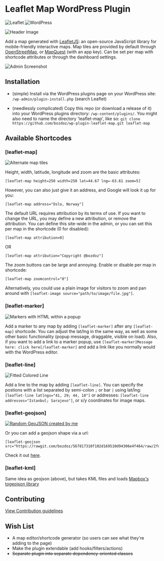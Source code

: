 Leaflet Map WordPress Plugin
========

![Leaflet](https://img.shields.io/badge/leaflet-1.1.0-green.svg?style=flat)
![WordPress](https://img.shields.io/badge/wordpress-4.8.1-green.svg?style=flat)

![Header Image](https://ps.w.org/leaflet-map/assets/banner-1544x500.png?rev=1693083)

Add a map generated with [LeafletJS](http://leafletjs.com/): an open-source JavaScript library for mobile-friendly interactive maps. Map tiles are provided by default through [OpenStreetMap](http://www.openstreetmap.org/), or [MapQuest](https://www.mapquest.ca/) (with an app key).  Can be set per map with shortcode attributes or through the dashboard settings.

![Admin Screenshot](https://imgur.com/W4BGTif.jpg)

Installation
------------

* (simple) Install via the WordPress plugins page on your WordPress site: `/wp-admin/plugin-install.php` (search Leaflet)

* (needlessly complicated) Copy this repo (or download a release of it) into your WordPress plugins directory: `/wp-content/plugins/`. You might also need to name the directory 'leaflet-map', like so: `git clone https://github.com/bozdoz/wp-plugin-leaflet-map.git leaflet-map`


Available Shortcodes
--------------------

### [leaflet-map]

![Alternate map tiles](https://imgur.com/oURcNiX.jpg)

Height, width, latitude, longitude and zoom are the basic attributes: 

```
[leaflet-map height=250 width=250 lat=44.67 lng=-63.61 zoom=5]
```

However, you can also just give it an address, and Google will look it up for you:

```
[leaflet-map address="Oslo, Norway"]
```

The default URL requires attribution by its terms of use.  If you want to change the URL, you may define a new attribution, or remove the attribution.  You can define this site-wide in the admin, or you can set this per map in the shortcode (0 for disabled):

```
[leaflet-map attribution=0]
```

OR 

```
[leaflet-map attribution="Copyright @bozdoz"]
```

The zoom buttons can be large and annoying.  Enable or disable per map in shortcode: 

```
[leaflet-map zoomcontrol="0"]
```

Alternatively, you could use a plain image for visitors to zoom and pan around with `[leaflet-image source="path/to/image/file.jpg"]`.

### [leaflet-marker]

![Markers with HTML within a popup](https://imgur.com/ap38lwe.jpg)

Add a marker to any map by adding `[leaflet-marker]` after any `[leaflet-map]` shortcode.  You can adjust the lat/lng in the same way, as well as some other basic functionality (popup message, draggable, visible on load).  Also, if you want to add a link to a marker popup, use `[leaflet-marker]Message here: click here[/leaflet-marker]` and add a link like you normally would with the WordPress editor.


### [leaflet-line]

![Fitted Colored Line](https://imgur.com/dixNDtF.jpg)

Add a line to the map by adding `[leaflet-line]`. You can specify the postions with a list separated by semi-colon `;` or bar `|` using lat/lng: `[leaflet-line latlngs="41, 29; 44, 18"]` or addresses: `[leaflet-line addresses="Istanbul; Sarajevo"]`, or x/y coordinates for image maps.

### [leaflet-geojson]

[![Random GeoJSON created by me](https://imgur.com/fJktgtI.jpg)](https://gist.github.com/bozdoz/064a7101b95a324e8852fe9381ab9a18)

Or you can add a geojson shape via a url: 

```
[leaflet-geojson src="https://rawgit.com/bozdoz/567817310f102d169510d94306e4f464/raw/2fdb48dafafd4c8304ff051f49d9de03afb1718b/map.geojson"]
```

Check it out [here](https://gist.github.com/bozdoz/064a7101b95a324e8852fe9381ab9a18).

### [leaflet-kml]

Same idea as geojson (above), but takes KML files and loads [Mapbox's togeojson library](https://github.com/mapbox/togeojson)

Contributing
-------------

[View Contribution guidelines](https://github.com/bozdoz/wp-plugin-leaflet-map/blob/master/CONTRIBUTING.md)

Wish List
---------

* A map editor/shortcode generator (so users can see what they're adding to the page)
* Make the plugin extendable (add hooks/filters/actions)
* ~~Separate plugin into separate dependency-oriented classes~~